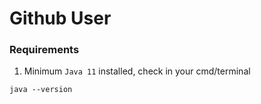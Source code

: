 # Github User

### Requirements
1. Minimum `Java 11` installed, check in your cmd/terminal
```
java --version
```